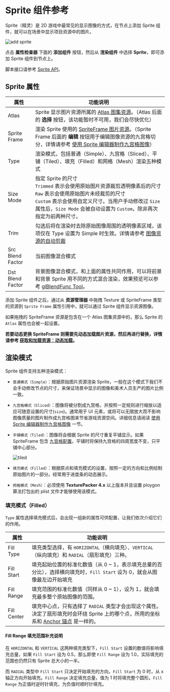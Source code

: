 # Sprite 组件参考

Sprite（精灵）是 2D 游戏中最常见的显示图像的方式，在节点上添加 Sprite 组件，就可以在场景中显示项目资源中的图片。

![add sprite](sprite/sprite_component.png)

点击 **属性检查器** 下面的 **添加组件** 按钮，然后从 **渲染组件** 中选择 **Sprite**，即可添加 Sprite 组件到节点上。

脚本接口请参考 [Sprite API](../../../api/zh/classes/Sprite.html)。

## Sprite 属性

| 属性 |   功能说明
| -------------- | ----------- |
| Atlas | Sprite 显示图片资源所属的 [Atlas 图集资源](../asset-workflow/atlas.md)。（Atlas 后面的 **选择** 按钮，该功能暂时不可用，我们会尽快优化）
| Sprite Frame | 渲染 Sprite 使用的 [SpriteFrame 图片资源](../asset-workflow/sprite.md)。（Sprite Frame 后面的 **编辑** 按钮用于编辑图像资源的九宫格切分，详情请参考 [使用 Sprite 编辑器制作九宫格图像](../ui/sliced-sprite.md)）
| Type | 渲染模式，包括普通（Simple）、九宫格（Sliced）、平铺（Tiled）、填充（Filled）和网格（Mesh）渲染五种模式
| Size Mode | 指定 Sprite 的尺寸<br>`Trimmed` 表示会使用原始图片资源裁剪透明像素后的尺寸<br>`Raw` 表示会使用原始图片未经裁剪的尺寸<br> `Custom` 表示会使用自定义尺寸。当用户手动修改过 `Size` 属性后，`Size Mode` 会被自动设置为 `Custom`，除非再次指定为前两种尺寸。
| Trim | 勾选后将在渲染时去除原始图像周围的透明像素区域，该项仅在 Type 设置为 Simple 时生效。详情请参考 [图像资源的自动剪裁](../asset-workflow/trim.md)
| Src Blend Factor | 当前图像混合模式
| Dst Blend Factor | 背景图像混合模式，和上面的属性共同作用，可以将前景和背景 Sprite 用不同的方式混合渲染，效果预览可以参考 [glBlendFunc Tool](http://www.andersriggelsen.dk/glblendfunc.php)。

添加 Sprite 组件之后，通过从 **资源管理器** 中拖拽 Texture 或 SpriteFrame 类型的资源到 `Sprite Frame` 属性引用中，就可以通过 Sprite 组件显示资源图像。

如果拖拽的 SpriteFrame 资源是包含在一个 Atlas 图集资源中的，那么 Sprite 的 `Atlas` 属性也会被一起设置。

**若要动态更换 SpriteFrame 则需要先动态加载图片资源，然后再进行替换，详情请参考 [获取和加载资源：动态加载](../scripting/load-assets.md#%E5%8A%A8%E6%80%81%E5%8A%A0%E8%BD%BD)。**

## 渲染模式

Sprite 组件支持五种渲染模式：

- `普通模式（Simple）`：根据原始图片资源渲染 Sprite，一般在这个模式下我们不会手动修改节点的尺寸，来保证场景中显示的图像和美术人员生产的图片比例一致。

- `九宫格模式（Sliced）`：图像将被分割成九宫格，并按照一定规则进行缩放以适应可随意设置的尺寸(`size`)。通常用于 UI 元素，或将可以无限放大而不影响图像质量的图片制作成九宫格图来节省游戏资源空间。详细信息请阅读 [使用 Sprite 编辑器制作九宫格图像](../ui/sliced-sprite.md#-) 一节。

- `平铺模式（Tiled）`：图像将会根据 Sprite 的尺寸重复平铺显示。如果 SpriteFrame 包含 [九宫格配置](../ui/sliced-sprite.md)，平铺时将保持九宫格的四周宽度不变，只平铺中心部分。

  ![tiled](sprite/tiled.png)
  
- `填充模式（Filled）`：根据原点和填充模式的设置，按照一定的方向和比例绘制原始图片的一部分。经常用于进度条的动态展示。

- `网格模式（Mesh）`：必须使用 **TexturePacker 4.x** 以上版本并且设置 ploygon 算法打包出的 plist 文件才能够使用该模式。

### 填充模式（Filled）

`Type` 属性选择填充模式后，会出现一组新的属性可供配置，让我们依次介绍它们的作用。

| 属性 |   功能说明
| -------------- | ----------- |
| Fill Type | 填充类型选择，有 `HORIZONTAL`（横向填充）、`VERTICAL`（纵向填充）和 `RADIAL`（扇形填充）三种。
| Fill Start | 填充起始位置的标准化数值（从 0 ~ 1，表示填充总量的百分比），选择横向填充时，`Fill Start` 设为 0，就会从图像最左边开始填充
| Fill Range | 填充范围的标准化数值（同样从 0 ~ 1），设为 1，就会填充最多整个原始图像的范围。
| Fill Center | 填充中心点，只有选择了 `RADIAL` 类型才会出现这个属性。决定了扇形填充时会环绕 Sprite 上的哪个点，所用的坐标系和 [Anchor 锚点](../content-workflow/transform.md#-anchor-) 是一样的。

#### Fill Range 填充范围补充说明

在 `HORIZONTAL` 和 `VERTICAL` 这两种填充类型下，`Fill Start` 设置的数值将影响填充总量，如果 `Fill Start` 设为 0.5，那么即使 `Fill Range` 设为 1.0，实际填充的范围也仍然只有 Sprite 总大小的一半。

而 `RADIAL` 类型中 `Fill Start` 只决定开始填充的方向，`Fill Start` 为 0 时，从 x 轴正方向开始填充。`Fill Range` 决定填充总量，值为 1 时将填充整个圆形。`Fill Range` 为正值时逆时针填充，为负值时顺时针填充。
